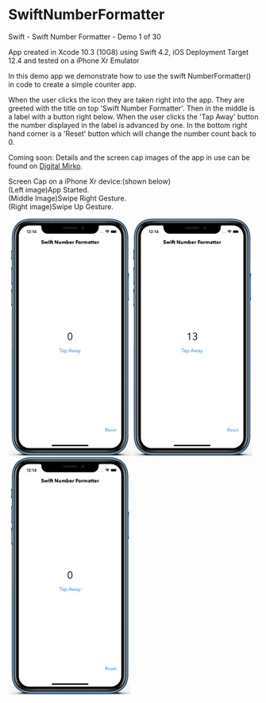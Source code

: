 # SwiftNumberFormatter
Swift - Swift Number Formatter - Demo 1 of 30

App created in Xcode 10.3 (10G8) using Swift 4.2, iOS Deployment Target 12.4 and tested on a iPhone Xr Emulator

In this demo app we demonstrate how to use the swift NumberFormatter() in code to create a simple counter app.

When the user clicks the icon they are taken right into the app. They are greeted with the title on top 'Swift Number Formatter'.
Then in the middle is a label with a button right below. When the user clicks the 'Tap Away' button the number displayed in
the label is advanced by one. In the bottom right hand corner is a 'Reset' button which will change the number count back to 0.

Coming soon:
Details and the screen cap images of the app in use can be found on <a href="http://digitalmirko.com/iOSApps.html">Digital Mirko</a>.

Screen Cap on a iPhone Xr device:(shown below)</br>
(Left image)App Started.<br>
(Middle Image)Swipe Right Gesture.<br>
(Right image)Swipe Up Gesture.<br>
  <p>
  <img align="left" src="https://github.com/digitalMirko/SwiftNumberFormatter/blob/master/github-iPhoneSwiftNumForDemo01.jpg?raw=true" width="246"/>
  <img align="left" src="https://github.com/digitalMirko/SwiftNumberFormatter/blob/master/github-iPhoneSwiftNumForDemo02.jpg?raw=true" width="246"/>
  <img align="left" src="https://github.com/digitalMirko/SwiftNumberFormatter/blob/master/github-iPhoneSwiftNumForDemo03.jpg?raw=true" width="246"/>  
  </p>

